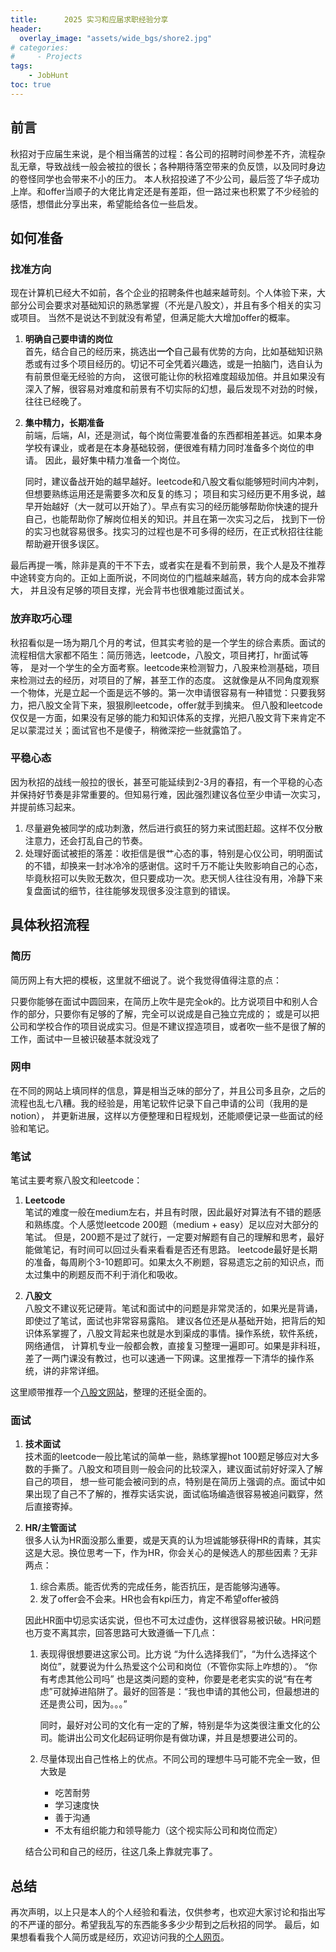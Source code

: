 ```yaml
---
title:      2025 实习和应届求职经验分享
header:
  overlay_image: "assets/wide_bgs/shore2.jpg"
# categories:
#     - Projects
tags:
    - JobHunt
toc: true
---
```


## 前言

秋招对于应届生来说，是个相当痛苦的过程：各公司的招聘时间参差不齐，流程杂乱无章，导致战线一般会被拉的很长；各种期待落空带来的负反馈，以及同时身边的卷怪同学也会带来不小的压力。
本人秋招投递了不少公司，最后签了华子成功上岸。和offer当顺子的大佬比肯定还是有差距，但一路过来也积累了不少经验的感悟，想借此分享出来，希望能给各位一些启发。

## 如何准备

### 找准方向
现在计算机已经大不如前，各个企业的招聘条件也越来越苛刻。个人体验下来，大部分公司会要求对基础知识的熟悉掌握（不光是八股文），并且有多个相关的实习或项目。
当然不是说达不到就没有希望，但满足能大大增加offer的概率。

1. **明确自己要申请的岗位**<br>
首先，结合自己的经历来，挑选出**一个**自己最有优势的方向，比如基础知识熟悉或有过多个项目经历的。切记不可全凭着兴趣选，或是一拍脑门，选自认为有前景但毫无经验的方向，
这很可能让你的秋招难度超级加倍。并且如果没有深入了解，很容易对难度和前景有不切实际的幻想，最后发现不对劲的时候，往往已经晚了。

2. **集中精力，长期准备**<br>
前端，后端，AI，还是测试，每个岗位需要准备的东西都相差甚远。如果本身学校有课业，或者是在本身基础较弱，便很难有精力同时准备多个岗位的申请。
因此，最好集中精力准备一个岗位。

    同时，建议备战开始的越早越好。leetcode和八股文看似能够短时间内冲刺，但想要熟练运用还是需要多次和反复的练习；
项目和实习经历更不用多说，越早开始越好（大一就可以开始了）。早点有实习的经历能够帮助你快速的提升自己，也能帮助你了解岗位相关的知识。并且在第一次实习之后，
找到下一份的实习也就容易很多。找实习的过程也是不可多得的经历，在正式秋招往往能帮助避开很多误区。

最后再提一嘴，除非是真的干不下去，或者实在是看不到前景，我个人是及不推荐中途转变方向的。正如上面所说，不同岗位的门槛越来越高，转方向的成本会非常大，
并且没有足够的项目支撑，光会背书也很难能过面试关。

### 放弃取巧心理
秋招看似是一场为期几个月的考试，但其实考验的是一个学生的综合素质。面试的流程相信大家都不陌生：简历筛选，leetcode，八股文，项目拷打，hr面试等等，
是对一个学生的全方面考察。leetcode来检测智力，八股来检测基础，项目来检测过去的经历，对项目的了解，甚至工作的态度。
这就像是从不同角度观察一个物体，光是立起一个面是远不够的。第一次申请很容易有一种错觉：只要我努力，把八股文全背下来，狠狠刷leetcode，offer就手到擒来。
但八股和leetcode仅仅是一方面，如果没有足够的能力和知识体系的支撑，光把八股文背下来肯定不足以蒙混过关；面试官也不是傻子，稍微深挖一些就露馅了。


### 平稳心态
因为秋招的战线一般拉的很长，甚至可能延续到2-3月的春招，有一个平稳的心态并保持好节奏是非常重要的。但知易行难，因此强烈建议各位至少申请一次实习，
并提前练习起来。

1. 尽量避免被同学的成功刺激，然后进行疯狂的努力来试图赶超。这样不仅分散注意力，还会打乱自己的节奏。
2. 处理好面试被拒的落差：收拒信是很艹心态的事，特别是心仪公司，明明面试的不错，却换来一封冰冷冷的感谢信。这时千万不能让失败影响自己的心态，
毕竟秋招可以失败无数次，但只要成功一次。悲天悯人往往没有用，冷静下来复盘面试的细节，往往能够发现很多没注意到的错误。


## 具体秋招流程

### 简历
简历网上有大把的模板，这里就不细说了。说个我觉得值得注意的点：

只要你能够在面试中圆回来，在简历上吹牛是完全ok的。比方说项目中和别人合作的部分，只要你有足够的了解，完全可以说成是自己独立完成的；
或是可以把公司和学校合作的项目说成实习。但是不建议捏造项目，或者吹一些不是很了解的工作，面试中一旦被识破基本就没戏了

### 网申
在不同的网站上填同样的信息，算是相当乏味的部分了，并且公司多且杂，之后的流程也乱七八糟。我的经验是，用笔记软件记录下自己申请的公司（我用的是notion），
并更新进展，这样以方便整理和日程规划，还能顺便记录一些面试的经验和笔记。

### 笔试
笔试主要考察八股文和leetcode：

1. **Leetcode** <br>
笔试的难度一般在medium左右，并且有时限，因此最好对算法有不错的题感和熟练度。个人感觉leetcode 200题（medium + easy）足以应对大部分的笔试。
但是，200题不是过了就行，一定要对解题有自己的理解和思考，最好能做笔记，有时间可以回过头看来看看是否还有思路。
leetcode最好是长期的准备，每周刷个3-10题即可。如果太久不刷题，容易遗忘之前的知识点，而太过集中的刷题反而不利于消化和吸收。

2. **八股文** <br>
八股文不建议死记硬背。笔试和面试中的问题是非常灵活的，如果光是背诵，即使过了笔试，面试也非常容易露陷。
建议各位还是从基础开始，把背后的知识体系掌握了，八股文背起来也就是水到渠成的事情。操作系统，软件系统，网络通信，
计算机专业一般都会教，直接复习整理一遍即可。如果是非科班，差了一两门课没有教过，也可以速通一下网课。这里推荐一下清华的操作系统，讲的非常详细。

这里顺带推荐一个[八股文网站](https://www.csview.cn/)，整理的还挺全面的。

### 面试

1. **技术面试** <br>
技术面的leetcode一般比笔试的简单一些，熟练掌握hot 100题足够应对大多数的手撕了。八股文和项目则一般会问的比较深入，建议面试前好好深入了解自己的项目，
想一些可能会被问到的点，特别是在简历上强调的点。面试中如果出现了自己不了解的，推荐实话实说，面试临场编造很容易被追问戳穿，然后直接寄掉。

2. **HR/主管面试** <br>
很多人认为HR面没那么重要，或是天真的认为坦诚能够获得HR的青睐，其实这是大忌。换位思考一下，作为HR，你会关心的是候选人的那些因素？无非两点：
    1. 综合素质。能否优秀的完成任务，能否抗压，是否能够沟通等。
    2. 发了offer会不会来。HR也会有kpi压力，肯定不希望offer被鸽

    因此HR面中切忌实话实说，但也不可太过虚伪，这样很容易被识破。HR问题也万变不离其宗，回答思路可大致遵循一下几点：

    1. 表现得很想要进这家公司。比方说 “为什么选择我们”，“为什么选择这个岗位”，就要说为什么热爱这个公司和岗位（不管你实际上咋想的）。
    “你有考虑其他公司吗” 也是这类问题的变种，你要是老老实实的说“有在考虑”可就掉进陷阱了。最好的回答是：“我也申请的其他公司，但最想进的还是贵公司，因为。。。”
    
        同时，最好对公司的文化有一定的了解，特别是华为这类很注重文化的公司。能讲出公司文化起码证明你是有做功课，并且是想要进公司的。

    2. 尽量体现出自己性格上的优点。不同公司的理想牛马可能不完全一致，但大致是
        - 吃苦耐劳
        - 学习速度快
        - 善于沟通
        - 不太有组织能力和领导能力（这个视实际公司和岗位而定）
    
    结合公司和自己的经历，往这几条上靠就完事了。

## 总结
再次声明，以上只是本人的个人经验和看法，仅供参考，也欢迎大家讨论和指出写的不严谨的部分。希望我乱写的东西能多多少少帮到之后秋招的同学。
最后，如果想看看我个人简历或是经历，欢迎访问我的[个人网页](https://johnny1882.github.io/)。
